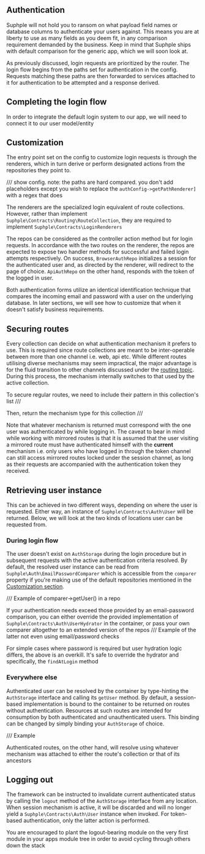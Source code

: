 ## Authentication

Suphple will not hold you to ransom on what payload field names or database columns to authenticate your users against. This means you are at liberty to use as many fields as you deem fit, in any comparison requirement demanded by the business. Keep in mind that Suphple ships with default comparison for the generic app, which we will soon look at.

As previously discussed, login requests are prioritized by the router. The login flow begins from the paths set for authentication in the config. Requests matching these paths are then forwarded to services attached to it for authentication to be attempted and a response derived.

## Completing the login flow
In order to integrate the default login system to our app, we will need to connect it to our user model/entity

## Customization
The entry point set on the config to customize login requests is through the renderers, which in turn derive or perform designated actions from the repositories they point to. 

/// show config. note: the paths are hard compared. you don't add placeholders except you wish to replace the `authConfig->getPathRenderer]` with a regex that does

The renderers are the specialized login equivalent of route collections. However, rather than implement `Suphple\Contracts\Routing\RouteCollection`, they are required to implement `Suphple\Contracts\LoginRenderers`

The repos can be considered as the controller action method but for login requests. In accordance with the two routes on the renderer, the repos are expected to expose two handler methods for successful and failed login attempts respectively. On success, `BrowserAuthRepo` initializes a session for the authenticated user and, as directed by the renderer, will redirect to the page of choice. `ApiAuthRepo` on the other hand, responds with the token of the logged in user.

Both authentication forms utilize an identical identification technique that compares the incoming email and password with a user on the underlying database. In later sections, we will see how to customize that when it doesn't satisfy business requirements.

## Securing routes
Every collection can decide on what authentication mechanism it prefers to use. This is required since route collections are meant to be inter-operable between more than one channel i.e. web, api etc. While different routes utilising diverse mechanisms may seem impractical, the major advantage is for the fluid transition to other channels discussed under the [routing topic](/docs/v1/routing#route-inter-operability). During this process, the mechanism internally switches to that used by the active collection.

To secure regular routes, we need to include their pattern in this collection's list
///

Then, return the mechanism type for this collection
///

Note that whatever mechanism is returned must correspond with the one user was authenticated by while logging in. The caveat to bear in mind while working with mirrored routes is that it is assumed that the user visiting a mirrored route must have authenticated himself with the **current** mechanism i.e. only users who have logged in through the token channel can still access mirrored routes locked under the session channel, as long as their requests are accompanied with the authentication token they received.

## Retrieving user instance
This can be achieved in two different ways, depending on where the user is requested. Either way, an instance of `Suphple\Contracts\Auth\User` will be returned. Below, we will look at the two kinds of locations user can be requested from.

### During login flow
The user doesn't exist on `AuthStorage` during the login procedure but in subsequent requests with the active authentication criteria resolved. By default, the resolved user instance can be read from `Suphple\Auth\EmailPasswordComparer` which is accessible from the `comparer` property if you're making use of the default repositories mentioned in the [Customization section](/docs/v1/authentication#Customization).

/// Example of comparer->getUser() in a repo

If your authentication needs exceed those provided by an email-password comparison, you can either override the provided implementation of `Suphple\Contracts\Auth\UserHydrator` in the container, or pass your own comparer altogether to an extended version of the repos
/// Example of the latter not even using email/password checks

For simple cases where password is required but user hydration logic differs, the above is an overkill. It's safe to override the hydrator and specifically, the `findAtLogin` method

### Everywhere else
Authenticated user can be resolved by the container by type-hinting the `AuthStorage` interface and calling its `getUser` method. By default, a session-based implementation is bound to the container to be returned on routes without authentication. Resources at such routes are intended for consumption by both authenticated and unauthenticated users. This binding can be changed by simply binding your `AuthStorage` of choice.

/// Example

Authenticated routes, on the other hand, will resolve using whatever mechanism was attached to either the route's collection or that of its ancestors

## Logging out
The framework can be instructed to invalidate current authenticated status by calling the `logout` method of the `AuthStorage` interface from any location. When session mechanism is active, it will be discarded and will no longer yield a `Suphple\Contracts\Auth\User` instance when invoked. For token-based authentication, only the latter action is performed.

You are encouraged to plant the logout-bearing module on the very first module in your apps module tree in order to avoid cycling through others down the stack